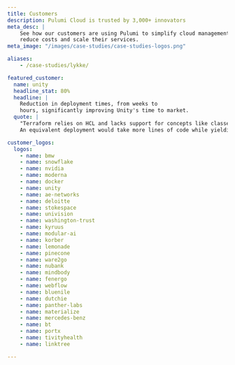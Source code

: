 ```yaml
---
title: Customers
description: Pulumi Cloud is trusted by 3,000+ innovators
meta_desc: |
    See how our customers are using Pulumi to simplify cloud management, improve operations,
    reduce costs and scale their services.
meta_image: "/images/case-studies/case-studies-logos.png"

aliases:
    - /case-studies/lykke/

featured_customer:
  name: unity
  headline_stat: 80%
  headline: |
    Reduction in deployment times, from weeks to
    hours, significantly improving Unity's time to market.
  quote: |
    "Terraform relies on HCL and lacks support for concepts like classes, objects and inheritance.
    An equivalent deployment would take more lines of code while yielding IaC that is less reusable."

customer_logos:
  logos:
    - name: bmw
    - name: snowflake
    - name: nvidia
    - name: moderna
    - name: docker
    - name: unity
    - name: ae-networks
    - name: deloitte
    - name: stokespace
    - name: univision
    - name: washington-trust
    - name: kyruus
    - name: modular-ai
    - name: korber
    - name: lemonade
    - name: pinecone
    - name: ware2go
    - name: nubank
    - name: mindbody
    - name: fenergo
    - name: webflow
    - name: bluenile
    - name: dutchie
    - name: panther-labs
    - name: materialize
    - name: mercedes-benz
    - name: bt
    - name: portx
    - name: tivityhealth
    - name: linktree

---
```

